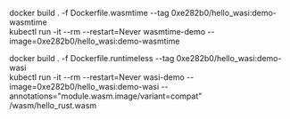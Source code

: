 
docker build . -f Dockerfile.wasmtime --tag 0xe282b0/hello_wasi:demo-wasmtime         
kubectl run -it --rm --restart=Never wasmtime-demo --image=0xe282b0/hello_wasi:demo-wasmtime

docker build . -f Dockerfile.runtimeless --tag 0xe282b0/hello_wasi:demo-wasi                
kubectl run -it --rm --restart=Never wasi-demo --image=0xe282b0/hello_wasi:demo-wasi --annotations="module.wasm.image/variant=compat" /wasm/hello_rust.wasm